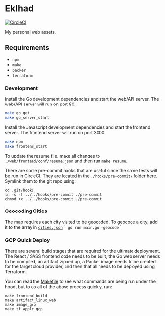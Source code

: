 # Eklhad

[![CircleCI](https://circleci.com/gh/dahlke/eklhad/tree/master.svg?style=svg&circle-token=e37d2b20028dc6e1a4c66a18688d04d29d1c7fef)](https://circleci.com/gh/dahlke/eklhad/tree/master)

My personal web assets.

## Requirements

- `npm`
- `make`
- `packer`
- `terraform`



### Development

Install the Go development dependencies and start the web/API server. The web/API server will run on port 80.

```bash
make go_get
make go_server_start
```

Install the Javascript development dependencies and start the frontend server. The frontend server will run on port 3000.
```bash
make npm
make frontend_start
```

To update the resume file, make all changes to `./web/frontend/conf/resume.json` and then run `make resume`.

There are some pre-commit hooks that are useful since the same tests will be run in CircleCI. They are located in the `./hooks/pre-commit/` folder here. Symlink them to the git repo using:
```
cd .git/hooks
ln -s -f ../../hooks/pre-commit ./pre-commit
chmod +x ../../hooks/pre-commit ./pre-commit
```

### Geocoding Cities

The map requires each city visited to be geocoded. To geocode a city, add it to the array in [`cities.json`](./web/services/data/cities-array.json)
`` `
go run main.go -geocode
`` `


### GCP Quick Deploy

There are several build stages that are required for the ultimate deployment. The React / SASS frontend code needs to be built, the Go web server needs to be compiled, an artifact zipped up, a Packer image needs to be created for the target cloud provider, and then that all needs to be deployed using Terraform.

You can read the [Makefile](./Makefile) to see what commands are being run under the hood, but to do all of the above process quickly, run:
```
make frontend_build
make artifact_linux_web
make image_gcp
make tf_apply_gcp
```